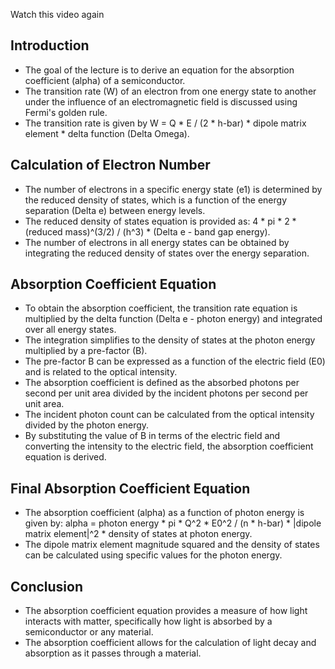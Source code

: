 
Watch this video again

## Introduction

- The goal of the lecture is to derive an equation for the absorption coefficient (alpha) of a semiconductor.
- The transition rate (W) of an electron from one energy state to another under the influence of an electromagnetic field is discussed using Fermi's golden rule.
- The transition rate is given by W = Q * E / (2 * h-bar) * dipole matrix element * delta function (Delta Omega).

## Calculation of Electron Number

- The number of electrons in a specific energy state (e1) is determined by the reduced density of states, which is a function of the energy separation (Delta e) between energy levels.
- The reduced density of states equation is provided as: 4 * pi * 2 * (reduced mass)^(3/2) / (h^3) * (Delta e - band gap energy).
- The number of electrons in all energy states can be obtained by integrating the reduced density of states over the energy separation.

## Absorption Coefficient Equation

- To obtain the absorption coefficient, the transition rate equation is multiplied by the delta function (Delta e - photon energy) and integrated over all energy states.
- The integration simplifies to the density of states at the photon energy multiplied by a pre-factor (B).
- The pre-factor B can be expressed as a function of the electric field (E0) and is related to the optical intensity.
- The absorption coefficient is defined as the absorbed photons per second per unit area divided by the incident photons per second per unit area.
- The incident photon count can be calculated from the optical intensity divided by the photon energy.
- By substituting the value of B in terms of the electric field and converting the intensity to the electric field, the absorption coefficient equation is derived.

## Final Absorption Coefficient Equation

- The absorption coefficient (alpha) as a function of photon energy is given by: alpha = photon energy * pi * Q^2 * E0^2 / (n * h-bar) * |dipole matrix element|^2 * density of states at photon energy.
- The dipole matrix element magnitude squared and the density of states can be calculated using specific values for the photon energy.

## Conclusion

- The absorption coefficient equation provides a measure of how light interacts with matter, specifically how light is absorbed by a semiconductor or any material.
- The absorption coefficient allows for the calculation of light decay and absorption as it passes through a material.